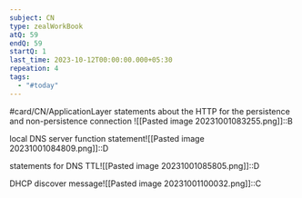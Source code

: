 ```yaml
---
subject: CN
type: zealWorkBook
atQ: 59
endQ: 59
startQ: 1
last_time: 2023-10-12T00:00:00.000+05:30
repeation: 4
tags:
  - "#today"
---
```

#card/CN/ApplicationLayer
statements about the HTTP for the persistence and non-persistence connection	![[Pasted image 20231001083255.png]]::B

local DNS server function statement![[Pasted image 20231001084809.png]]::D

statements for DNS TTL![[Pasted image 20231001085805.png]]::D

DHCP discover message![[Pasted image 20231001100032.png]]::C
